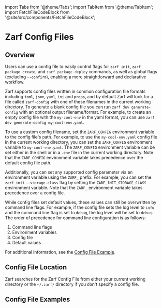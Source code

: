 import Tabs from '@theme/Tabs';
import TabItem from '@theme/TabItem';
import FetchFileCodeBlock from '@site/src/components/FetchFileCodeBlock';

# Zarf Config Files

## Overview

Users can use a config file to easily control flags for `zarf init`, `zarf package create`, and `zarf package deploy` commands, as well as global flags (excluding `--confirm`), enabling a more straightforward and declarative workflow.

Zarf supports config files written in common configuration file formats including `toml`, `json`, `yaml`, `ini` and `props`, and by default Zarf will look for a file called `zarf-config` with one of these filenames in the current working directory.  To generate a blank config file you can run `zarf dev generate-config` with an optional output filename/format.  For example, to create an empty config file with the `my-cool-env` in the yaml format, you can use `zarf dev generate-config my-cool-env.yaml`.

To use a custom config filename, set the `ZARF_CONFIG` environment variable to the config file's path. For example, to use the `my-cool-env.yaml` config file in the current working directory, you can set the `ZARF_CONFIG` environment variable to `my-cool-env.yaml`. The `ZARF_CONFIG` environment variable can be set either in the shell or in a `.env` file in the current working directory. Note that the `ZARF_CONFIG` environment variable takes precedence over the default config file path.

Additionally, you can set any supported config parameter via an environment variable using the `ZARF_` prefix. For example, you can set the `zarf init` `--storage-class` flag by setting the `ZARF_INIT_STORAGE_CLASS` environment variable. Note that the `ZARF_` environment variable takes precedence over a config file.

While config files set default values, these values can still be overwritten by command line flags. For example, if the config file sets the log level to `info` and the command line flag is set to `debug`, the log level will be set to `debug`. The order of precedence for command line configuration is as follows:

1. Command line flags
2. Environment variables
3. Config file
4. Default values

For additional information, see the [Config File Example](../../examples/config-file/README.md).

## Config File Location

Zarf searches for the Zarf Config File from either your current working directory or the `~/.zarf/` directory if you don't specify a config file.

## Config File Examples

<Tabs queryString="init-file-examples">
<TabItem value="yaml">
<FetchFileCodeBlock src={require('../../examples/config-file/zarf-config.yaml')} fileName="zarf-config.yaml" fileFormat="yaml" />
</TabItem>
<TabItem value="toml">
<FetchFileCodeBlock src={require('../../examples/config-file/zarf-config.toml')} fileFormat="toml" fileName="zarf-config.toml" />
</TabItem>
<TabItem value="ini">
<FetchFileCodeBlock src={require('../../examples/config-file/zarf-config.ini')} fileFormat="ini"   fileName="zarf-config.ini" />
</TabItem>
<TabItem value="json">
<FetchFileCodeBlock src={require('../../examples/config-file/zarf-config.json')} fileFormat="json" fileName="zarf-config.json"  />
</TabItem>
</Tabs>
